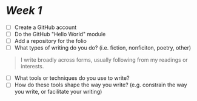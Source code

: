 # *Week 1*

- [ ] Create a GitHub account
- [ ] Do the GitHub "Hello World" module
- [ ] Add a repository for the folio
- [ ] What types of writing do you do? (i.e. fiction, nonficiton, poetry, other)
> I write broadly across forms, usually following from my readings or interests. 
- [ ] What tools or techniques do you use to write? 
- [ ] How do these tools shape the way you write? (e.g. constrain the way you write, or facilitate your writing)
